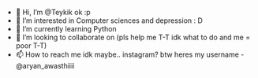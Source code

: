 - 👋 Hi, I’m @Teykik ok :p
- 👀 I’m interested in Computer sciences and depression : D
- 🌱 I’m currently learning Python
- 💞️ I’m looking to collaborate on (pls help me T-T idk what to do and me = poor T-T)
- 📫 How to reach me idk maybe.. instagram? btw heres my username -@aryan_awasthiiii

<!---
Teykik/Teykik is a ✨ special ✨ repository because its `README.md` (this file) appears on your GitHub profile.
You can click the Preview link to take a look at your changes.
--->
